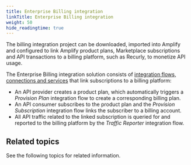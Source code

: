 ```yaml
---
title: Enterprise Billing integration
linkTitle: Enterprise Billing integration
weight: 50
hide_readingtime: true
---
```

The billing integration project can be downloaded, imported into Amplify and configured to link Amplify product plans, Marketplace subscriptions and API transactions to a billing platform, such as Recurly, to monetize API usage.

The Enterprise Billing integration solution consists of [integration flows, connections and services](/docs/manage_marketplace/customize_marketplace/marketplace_billing/billing_integration/integration_components_flows) that link subscriptions to a billing platform:

* An API provider creates a product plan, which automatically triggers a *Provision Plan* integration flow to create a corresponding billing plan.
* An API consumer subscribes to the product plan and the *Provision Subscription* integration flow links the subscriber to a billing account.
* All API traffic related to the linked subscription is queried for and reported to the billing platform by the *Traffic Reporter* integration flow.

## Related topics

See the following topics for related information.
